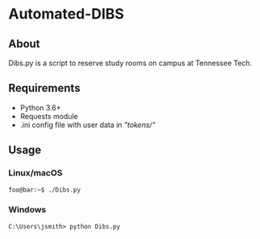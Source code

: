 # Automated-DIBS
## About
Dibs.py is a script to reserve study rooms on campus at Tennessee Tech.

## Requirements
- Python 3.6+
- Requests module
- .ini config file with user data in _"tokens/"_

## Usage
### Linux/macOS
```console
foo@bar:~$ ./Dibs.py 
```
### Windows
```console
C:\Users\jsmith> python Dibs.py
```